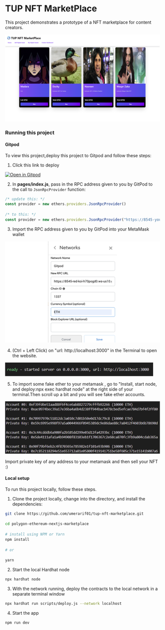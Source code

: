 # TUP NFT MarketPlace

This project demonstrates a prototype of a NFT marketplace for content creators. 

![Screenshot](pics/ss.png)

### Running this project

#### Gitpod

To view this project,deploy this project to Gitpod and follow these steps:

1. Click this link to deploy

[![Open in Gitpod](https://gitpod.io/button/open-in-gitpod.svg)](https://gitpod.io/#github.com/umerarif01/tup-nft-marketplace)

2. In __pages/index.js__, pass in the RPC address given to you by GitPod to the call to `JsonRpcProvider` function:

```javascript
/* update this: */
const provider = new ethers.providers.JsonRpcProvider()

/* to this: */
const provider = new ethers.providers.JsonRpcProvider("https://8545-youendpoint.gitpod.io/")
```

3. Import the RPC address given to you by GitPod into your MetaMask wallet

![MetaMask RPC Import](pics/wallet.png)

4. (Ctrl + Left Click) on "url: http://localhost:3000" in the Terminal to open the website.

![localhost](pics/ss1.png)

5. To import some fake ether to your metamask , go to "Install, start node, and deploy:npx exec hardhat node" at the right side of your terminal.Then scroll up a bit and you will see fake ether accounts.

![accounts](pics/ss2.png)

Import private key of any address to your metamask and then sell your NFT :)

#### Local setup

To run this project locally, follow these steps.

1. Clone the project locally, change into the directory, and install the dependencies:

```sh
git clone https://github.com/umerarif01/tup-nft-marketplace.git

cd polygon-ethereum-nextjs-marketplace

# install using NPM or Yarn
npm install

# or

yarn
```

2. Start the local Hardhat node

```sh
npx hardhat node
```

3. With the network running, deploy the contracts to the local network in a separate terminal window

```sh
npx hardhat run scripts/deploy.js --network localhost
```

4. Start the app

```
npm run dev
```

